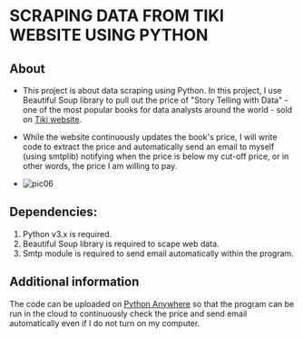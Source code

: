 # SCRAPING DATA FROM TIKI WEBSITE USING PYTHON
 

## About
* This project is about data scraping using Python. In this project, I use Beautiful Soup library to pull out the price of "Story Telling with Data" - one of the most popular books for data analysts around the world - sold on [Tiki website](https://tiki.vn/storytelling-with-data-ke-chuyen-thong-qua-du-lieu-cuon-cam-nang-huong-dan-truc-quan-hoa-du-lieu-p76013378.html?spid=76013379).

* While the website continuously updates the book's price, I will write code to extract the price and automatically send an email to myself (using smtplib) notifying when the price is below my cut-off price, or in other words, the price I am willing to pay.


* ![pic06](https://github.com/anhthiphuongtran/web-scraping/assets/105230494/42d72614-bd31-4a30-af95-0c7a4346ed45)


## Dependencies:

1. Python v3.x is required.
2. Beautiful Soup library is required to scape web data.
3. Smtp module is required to send email automatically within the program.

## Additional information
The code can be uploaded on [Python Anywhere](https://www.pythonanywhere.com/) so that the program can be run in the cloud to continuously check the price and send email automatically even if I do not turn on my computer.

